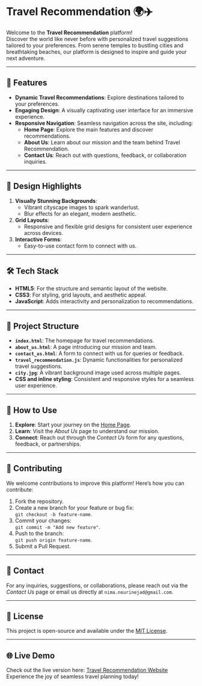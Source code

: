 # Travel Recommendation 🌍✈️  
Welcome to the **Travel Recommendation** platform!  
Discover the world like never before with personalized travel suggestions tailored to your preferences. From serene temples to bustling cities and breathtaking beaches, our platform is designed to inspire and guide your next adventure.

---

## 🌟 **Features**
- **Dynamic Travel Recommendations**: Explore destinations tailored to your preferences.
- **Engaging Design**: A visually captivating user interface for an immersive experience.
- **Responsive Navigation**: Seamless navigation across the site, including:
  - **Home Page**: Explore the main features and discover recommendations.
  - **About Us**: Learn about our mission and the team behind Travel Recommendation.
  - **Contact Us**: Reach out with questions, feedback, or collaboration inquiries.

---

## 🎨 **Design Highlights**
1. **Visually Stunning Backgrounds**:
   - Vibrant cityscape images to spark wanderlust.
   - Blur effects for an elegant, modern aesthetic.
2. **Grid Layouts**:
   - Responsive and flexible grid designs for consistent user experience across devices.
3. **Interactive Forms**:
   - Easy-to-use contact form to connect with us.

---

## 🛠️ **Tech Stack**
- **HTML5**: For the structure and semantic layout of the website.
- **CSS3**: For styling, grid layouts, and aesthetic appeal.
- **JavaScript**: Adds interactivity and personalization to recommendations.

---

## 📖 **Project Structure**
- **`index.html`**: The homepage for travel recommendations.
- **`about_us.html`**: A page introducing our mission and team.
- **`contact_us.html`**: A form to connect with us for queries or feedback.
- **`travel_recommendation.js`**: Dynamic functionalities for personalized travel suggestions.
- **`city.jpg`**: A vibrant background image used across multiple pages.
- **CSS and inline styling**: Consistent and responsive styles for a seamless user experience.

---

## 🚀 **How to Use**
1. **Explore**: Start your journey on the [Home Page](https://nima-nourinejad.github.io/Travel-Recommendation/).
2. **Learn**: Visit the *About Us* page to understand our mission.
3. **Connect**: Reach out through the *Contact Us* form for any questions, feedback, or partnerships.

---

## 🤝 **Contributing**
We welcome contributions to improve this platform! Here’s how you can contribute:
1. Fork the repository.
2. Create a new branch for your feature or bug fix:  
   `git checkout -b feature-name`.
3. Commit your changes:  
   `git commit -m "Add new feature"`.
4. Push to the branch:  
   `git push origin feature-name`.
5. Submit a Pull Request.

---

## 💌 **Contact**
For any inquiries, suggestions, or collaborations, please reach out via the *Contact Us* page or email us directly at `nima.nourinejad@gmail.com`.

---

## 📜 **License**
This project is open-source and available under the [MIT License](LICENSE).

---

## 🌐 **Live Demo**
Check out the live version here: [Travel Recommendation Website](https://nima-nourinejad.github.io/Travel-Recommendation/)  
Experience the joy of seamless travel planning today!
